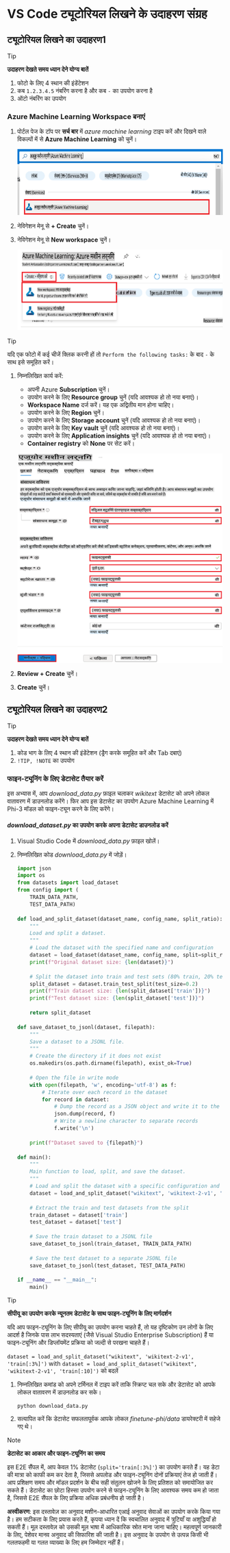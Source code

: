 # VS Code ट्यूटोरियल लिखने के उदाहरण संग्रह

## ट्यूटोरियल लिखने का उदाहरण1

> [!TIP]
> **उदाहरण देखते समय ध्यान देने योग्य बातें**
>
> 1. फोटो के लिए 4 स्थान की इंडेंटेशन
> 1. कब `1.2.3.4.5` नंबरिंग करना है और कब `-` का उपयोग करना है
> 1. ऑटो नंबरिंग का उपयोग

### Azure Machine Learning Workspace बनाएं

1. पोर्टल पेज के टॉप पर **सर्च बार** में *azure machine learning* टाइप करें और दिखने वाले विकल्पों में से **Azure Machine Learning** को चुनें।

    ![Type azure machine learning](../../../../translated_images/01-01-type-azml.b2d216feb6a2bf6ffe46558d5ebbcde345768758f473502e1088b375f471ef42.hi.png)

1. नेविगेशन मेनू से **+ Create** चुनें।

1. नेविगेशन मेनू से **New workspace** चुनें।

    ![Select new workspace](../../../../translated_images/01-02-select-new-workspace.104ffad21d1352a8208aacd260473efc5f61e44044c11cf3dbe4b12c93c7b7c3.hi.png)

> [!TIP]
> यदि एक फोटो में कई चीजें क्लिक करनी हों तो `Perform the following tasks:` के बाद `-` के साथ इसे समूहित करें।
>

1. निम्नलिखित कार्य करें:

    - अपनी Azure **Subscription** चुनें।
    - उपयोग करने के लिए **Resource group** चुनें (यदि आवश्यक हो तो नया बनाएं)।
    - **Workspace Name** दर्ज करें। यह एक अद्वितीय मान होना चाहिए।
    - उपयोग करने के लिए **Region** चुनें।
    - उपयोग करने के लिए **Storage account** चुनें (यदि आवश्यक हो तो नया बनाएं)।
    - उपयोग करने के लिए **Key vault** चुनें (यदि आवश्यक हो तो नया बनाएं)।
    - उपयोग करने के लिए **Application insights** चुनें (यदि आवश्यक हो तो नया बनाएं)।
    - **Container registry** को **None** पर सेट करें।

    ![Fill AZML](../../../../translated_images/01-03-fill-azml.2e9aba0464f599d3f07db1144557458436afd7aa12592d2e84c59335c2de7cb9.hi.png)

1. **Review + Create** चुनें।

1. **Create** चुनें।

## ट्यूटोरियल लिखने का उदाहरण2

> [!TIP]
> **उदाहरण देखते समय ध्यान देने योग्य बातें**
>
> 1. कोड भाग के लिए 4 स्थान की इंडेंटेशन (ड्रैग करके समूहित करें और Tab दबाएं)
> 1. `!TIP, !NOTE` का उपयोग
>

### फाइन-ट्यूनिंग के लिए डेटासेट तैयार करें

इस अभ्यास में, आप *download_data.py* फ़ाइल चलाकर *wikitext* डेटासेट को अपने लोकल वातावरण में डाउनलोड करेंगे। फिर आप इस डेटासेट का उपयोग Azure Machine Learning में Phi-3 मॉडल को फाइन-ट्यून करने के लिए करेंगे।

#### *download_dataset.py* का उपयोग करके अपना डेटासेट डाउनलोड करें

1. Visual Studio Code में *download_data.py* फ़ाइल खोलें।

1. निम्नलिखित कोड *download_data.py* में जोड़ें।

    ```python
    import json
    import os
    from datasets import load_dataset
    from config import (
        TRAIN_DATA_PATH,
        TEST_DATA_PATH)

    def load_and_split_dataset(dataset_name, config_name, split_ratio):
        """
        Load and split a dataset.
        """
        # Load the dataset with the specified name and configuration
        dataset = load_dataset(dataset_name, config_name, split=split_ratio)
        print(f"Original dataset size: {len(dataset)}")
        
        # Split the dataset into train and test sets (80% train, 20% test)
        split_dataset = dataset.train_test_split(test_size=0.2)
        print(f"Train dataset size: {len(split_dataset['train'])}")
        print(f"Test dataset size: {len(split_dataset['test'])}")
        
        return split_dataset

    def save_dataset_to_jsonl(dataset, filepath):
        """
        Save a dataset to a JSONL file.
        """
        # Create the directory if it does not exist
        os.makedirs(os.path.dirname(filepath), exist_ok=True)
        
        # Open the file in write mode
        with open(filepath, 'w', encoding='utf-8') as f:
            # Iterate over each record in the dataset
            for record in dataset:
                # Dump the record as a JSON object and write it to the file
                json.dump(record, f)
                # Write a newline character to separate records
                f.write('\n')
        
        print(f"Dataset saved to {filepath}")

    def main():
        """
        Main function to load, split, and save the dataset.
        """
        # Load and split the dataset with a specific configuration and split ratio
        dataset = load_and_split_dataset("wikitext", 'wikitext-2-v1', 'train[:3%]')
        
        # Extract the train and test datasets from the split
        train_dataset = dataset['train']
        test_dataset = dataset['test']

        # Save the train dataset to a JSONL file
        save_dataset_to_jsonl(train_dataset, TRAIN_DATA_PATH)
        
        # Save the test dataset to a separate JSONL file
        save_dataset_to_jsonl(test_dataset, TEST_DATA_PATH)

    if __name__ == "__main__":
        main()

    ```

> [!TIP]
>
> **सीपीयू का उपयोग करके न्यूनतम डेटासेट के साथ फाइन-ट्यूनिंग के लिए मार्गदर्शन**
>
> यदि आप फाइन-ट्यूनिंग के लिए सीपीयू का उपयोग करना चाहते हैं, तो यह दृष्टिकोण उन लोगों के लिए आदर्श है जिनके पास लाभ सदस्यताएं (जैसे Visual Studio Enterprise Subscription) हैं या फाइन-ट्यूनिंग और डिप्लॉयमेंट प्रक्रिया को जल्दी से परखना चाहते हैं।
>
> `dataset = load_and_split_dataset("wikitext", 'wikitext-2-v1', 'train[:3%]')` with `dataset = load_and_split_dataset("wikitext", 'wikitext-2-v1', 'train[:10]')` को बदलें
>

1. निम्नलिखित कमांड को अपने टर्मिनल में टाइप करें ताकि स्क्रिप्ट चल सके और डेटासेट को आपके लोकल वातावरण में डाउनलोड कर सके।

    ```console
    python download_data.py
    ```

1. सत्यापित करें कि डेटासेट सफलतापूर्वक आपके लोकल *finetune-phi/data* डायरेक्टरी में सहेजे गए थे।

> [!NOTE]
>
> **डेटासेट का आकार और फाइन-ट्यूनिंग का समय**
>
> इस E2E सैंपल में, आप केवल 1% डेटासेट (`split='train[:3%]'`) का उपयोग करते हैं। यह डेटा की मात्रा को काफी कम कर देता है, जिससे अपलोड और फाइन-ट्यूनिंग दोनों प्रक्रियाएं तेज हो जाती हैं। आप प्रशिक्षण समय और मॉडल प्रदर्शन के बीच सही संतुलन खोजने के लिए प्रतिशत को समायोजित कर सकते हैं। डेटासेट का छोटा हिस्सा उपयोग करने से फाइन-ट्यूनिंग के लिए आवश्यक समय कम हो जाता है, जिससे E2E सैंपल के लिए प्रक्रिया अधिक प्रबंधनीय हो जाती है।

**अस्वीकरण**:
इस दस्तावेज़ का अनुवाद मशीन-आधारित एआई अनुवाद सेवाओं का उपयोग करके किया गया है। हम सटीकता के लिए प्रयास करते हैं, कृपया ध्यान दें कि स्वचालित अनुवाद में त्रुटियाँ या अशुद्धियाँ हो सकती हैं। मूल दस्तावेज़ को उसकी मूल भाषा में आधिकारिक स्रोत माना जाना चाहिए। महत्वपूर्ण जानकारी के लिए, पेशेवर मानव अनुवाद की सिफारिश की जाती है। इस अनुवाद के उपयोग से उत्पन्न किसी भी गलतफहमी या गलत व्याख्या के लिए हम जिम्मेदार नहीं हैं।